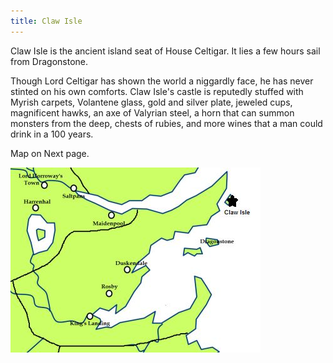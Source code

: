 ```yaml
---
title: Claw Isle
---
```


Claw Isle is the ancient island seat of House Celtigar. It lies a few hours sail from Dragonstone.

Though Lord Celtigar has shown the world a niggardly face, he has never stinted on his own comforts. Claw Isle's castle is reputedly stuffed with Myrish carpets, Volantene glass, gold and silver plate, jeweled cups, magnificent hawks, an axe of Valyrian steel, a horn that can summon monsters from the deep, chests of rubies, and more wines that a man could drink in a 100 years.

Map on Next page.

![Image](images/000040.jpg)



